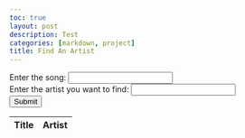 ```yaml
---
toc: true
layout: post
description: Test
categories: [markdown, project]
title: Find An Artist
---
```


<html>
<head>
    <!-- load jQuery and DataTables styles and scripts -->
    <link rel="stylesheet" type="text/css" href="https://cdn.datatables.net/1.13.4/css/jquery.dataTables.min.css">
    <script type="text/javascript" src="https://code.jquery.com/jquery-3.6.0.min.js"></script>
    <script type="text/javascript" src="https://cdn.datatables.net/1.13.4/js/jquery.dataTables.min.js"></script>
</head>
<body>
    <div>
        <label for="song">Enter the song:</label>
        <input type="text" id="song">
    </div>
    <div>
        <label for="artist">Enter the artist you want to find:</label>
        <input type="text" id="artist">
    </div>
    <button onclick="songCheck()">Submit</button>
    <p id="out"></p>
    <table id="flaskTable" class="table" style="width:100%">
        <thead>
            <tr>
                <th>Title</th>
                <th>Artist</th>
            </tr>
        </thead>
        <tbody id="flaskBody"></tbody>
    </table>
</body>

<script>
    const table = document.getElementById('flaskTable');
    const songIn = document.getElementById('song');
    const artistIn = document.getElementById('artist');
    const outputElement = document.getElementById('out');

    function songCheck() {
        const artistl = artistIn.value.toLowerCase();
        const songl = songIn.value.toLowerCase();

        for (let i = 0; i < table.rows.length; i++) {
            const row = table.rows[i];

            for (let j = 0; j < row.cells.length; j++) {
                const cell = row.cells[j];

                if (cell.innerText.toLowerCase().includes(songl)) {
                    console.log(cell.innerText.toLowerCase());
                    console.log(`Song found in row ${i}`);
                    const rowIndex = i;
                    const prodrow = table.rows[rowIndex];
                    const specrow = document.querySelector(`#flaskTable tr:nth-child(${i+1})`);
                    const speccells = prodrow.querySelectorAll("td");

                    for (let k = 1; k < speccells.length; k++) {
                        const prodcell = prodrow.cells[k];
                        console.log(speccells[k].innerText.toLowerCase());
                        console.log(artistl);

                        if (speccells[k].innerText.toLowerCase().includes(artistl)) {
                            console.log('This song contains the artist you are looking for!');
                            outputElement.textContent = 'This song contains the artist you are looking for!';
                            return;
                        } else {
                            console.log('This song does not contain the artist you are looking for:(');
                            outputElement.textContent = 'This song does not contain the artist you are looking for:(';
                            return;
                        }
                    }
                } else {
                    console.log('Song is not in our database. Check spelling or enter a different song.');
                    outputElement.textContent = 'Song is not in our database. Check spelling or enter a different song.';
                }
            }
        }
    }

    $(document).ready(function () {
        fetch('https://playourshiny.duckdns.org/songdatabase', { mode: 'cors' })
            .then(response => {
                if (!response.ok) {
                    throw new Error('API response failed');
                }
                return response.json();
            })
            .then(data => {
                for (let i = 0; i < 20; i++) {
                    const row = data[i];
                    if (!row) {
                        break;
                    }
                    $('#flaskBody').append('<tr><td>' +
                        row.title + '</td><td>' +
                        row.artist + '</td></tr>');
                }
                $("#flaskTable").DataTable();
            })
            .catch(error => {
                console.error('Error:', error);
            });
    });
</script>
</body>
</html>



